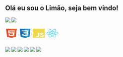 ## Olá eu sou o Limão, seja bem vindo!

<div align="inline">
  <a href="https://github.com/LimaoCode">
  <img height="150em" src="https://github-readme-stats.vercel.app/api?username=LimaoCode&show_icons=true&theme=chartreuse-dark&include_all_commits=true&count_private=true"/>
  <img height="100em" src="https://github-readme-stats.vercel.app/api/top-langs/?username=LimaoCode&layout=compact&langs_count=7&theme=chartreuse-dark"/>
</div>
  
<div style="display: inline_block"><br>
  <img align="center" alt="Limao-HTML" height="30" width="40" src="https://raw.githubusercontent.com/devicons/devicon/master/icons/html5/html5-original.svg">
  <img align="center" alt="Limao-CSS" height="30" width="40" src="https://raw.githubusercontent.com/devicons/devicon/master/icons/css3/css3-original.svg">
  <img align="center" alt="Limao-Js" height="30" width="40" src="https://raw.githubusercontent.com/devicons/devicon/master/icons/javascript/javascript-plain.svg">
  <img align="center" alt="Limao-React" height="30" width="40" src="https://raw.githubusercontent.com/devicons/devicon/master/icons/react/react-original.svg">
</div>
  
  ##
 
<div> 
  <a href="https://www.youtube.com/channel/UC_-uuuZbY0AAt9CViNzvc-Q" target="_blank"><img src="https://img.shields.io/badge/YouTube-000?style=for-the-badge&logo=youtube&logoColor=7fff00" target="_blank"></a>
  <a href="https://instagram.com/LimaoCode" target="_blank"><img src="https://img.shields.io/badge/-Instagram-%23000?style=for-the-badge&logo=instagram&logoColor=7fff00" target="_blank"></a>
 	<a href="https://www.twitch.tv/LimaoCode" target="_blank"><img src="https://img.shields.io/badge/Twitch-000?style=for-the-badge&logo=twitch&logoColor=7fff00" target="_blank"></a>
 <a href="https://discord.gg/DFBVChW" target="_blank"><img src="https://img.shields.io/badge/Discord-000?style=for-the-badge&logo=discord&logoColor=7fff00" target="_blank"></a> 
  <a href = "mailto:gamerlimao@gmail.com"><img src="https://img.shields.io/badge/-Gmail-%23000?style=for-the-badge&logo=gmail&logoColor=7fff00" target="_blank"></a>
  <a href="https://www.linkedin.com/in/limaocode/" target="_blank"><img src="https://img.shields.io/badge/-LinkedIn-%23000?style=for-the-badge&logo=linkedin&logoColor=7fff00" target="_blank"></a> 
 
</div>
